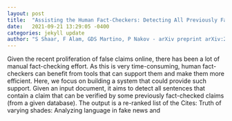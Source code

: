 ```yaml
---
layout: post
title:  "Assisting the Human Fact-Checkers: Detecting All Previously Fact-Checked Claims in a Document"
date:   2021-09-21 13:29:05 -0400
categories: jekyll update
author: "S Shaar, F Alam, GDS Martino, P Nakov - arXiv preprint arXiv:2109.07410, 2021"
---
```

Given the recent proliferation of false claims online, there has been a lot of manual fact-checking effort. As this is very time-consuming, human fact-checkers can benefit from tools that can support them and make them more efficient. Here, we focus on building a system that could provide such support. Given an input document, it aims to detect all sentences that contain a claim that can be verified by some previously fact-checked claims (from a given database). The output is a re-ranked list of the Cites: Truth of varying shades: Analyzing language in fake news and